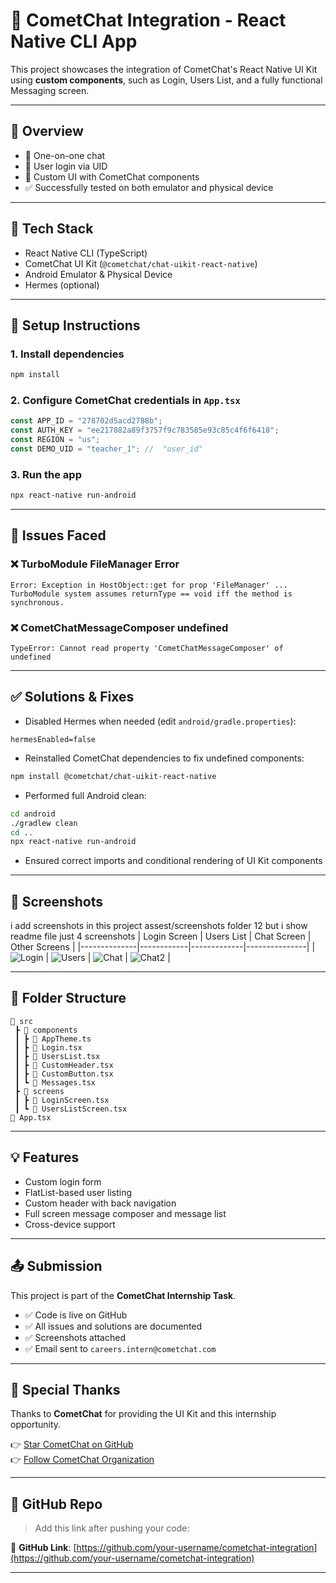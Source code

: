 
# 📲 CometChat Integration - React Native CLI App

This project showcases the integration of CometChat's React Native UI Kit using **custom components**, such as Login, Users List, and a fully functional Messaging screen.

---

## 🚀 Overview

- 💬 One-on-one chat
- 🧑 User login via UID
- 📄 Custom UI with CometChat components
- ✅ Successfully tested on both emulator and physical device

---

## 🧰 Tech Stack

- React Native CLI (TypeScript)
- CometChat UI Kit (`@cometchat/chat-uikit-react-native`)
- Android Emulator & Physical Device
- Hermes (optional)

---

## 🔧 Setup Instructions

### 1. Install dependencies

```bash
npm install
```

### 2. Configure CometChat credentials in `App.tsx`

```ts
const APP_ID = "278702d5acd2788b";
const AUTH_KEY = "ee217882a89f3757f9c783585e93c85c4f6f6418";
const REGION = "us";
const DEMO_UID = "teacher_1"; //  "user_id"
```



### 3. Run the app

```bash
npx react-native run-android
```

---

## 🐛 Issues Faced

### ❌ TurboModule FileManager Error

```
Error: Exception in HostObject::get for prop 'FileManager' ...
TurboModule system assumes returnType == void iff the method is synchronous.
```

### ❌ CometChatMessageComposer undefined

```
TypeError: Cannot read property 'CometChatMessageComposer' of undefined
```

---

## ✅ Solutions & Fixes

- Disabled Hermes when needed (edit `android/gradle.properties`):

```properties
hermesEnabled=false
```

- Reinstalled CometChat dependencies to fix undefined components:

```bash
npm install @cometchat/chat-uikit-react-native
```

- Performed full Android clean:

```bash
cd android
./gradlew clean
cd ..
npx react-native run-android
```

- Ensured correct imports and conditional rendering of UI Kit components

---


## 📸 Screenshots
i add screenshots in this project assest/screenshots folder 12 but i show readme file just 4 screenshots 
| Login Screen | Users List | Chat Screen | Other Screens | 
|--------------|------------|-------------|---------------|
| ![Login](./assets/screenshots/login.png) | ![Users](./assets/screenshots/userscreen2.png) | ![Chat](./assets/screenshots/chatscreen1.png) | ![Chat2](./assets/screenshots/chatscreen2user.png) |


---

## 📎 Folder Structure

```
📁 src
 ┣ 📁 components
 ┃ ┣ 📄 AppTheme.ts
 ┃ ┣ 📄 Login.tsx
 ┃ ┣ 📄 UsersList.tsx
 ┃ ┣ 📄 CustomHeader.tsx
 ┃ ┣ 📄 CustomButton.tsx
 ┃ ┗ 📄 Messages.tsx
 ┣ 📁 screens
 ┃ ┣ 📄 LoginScreen.tsx
 ┃ ┗ 📄 UsersListScreen.tsx
📄 App.tsx
```

---

## 💡 Features

- Custom login form
- FlatList-based user listing
- Custom header with back navigation
- Full screen message composer and message list
- Cross-device support

---

## 📤 Submission

This project is part of the **CometChat Internship Task**.

- ✅ Code is live on GitHub
- ✅ All issues and solutions are documented
- ✅ Screenshots attached
- ✅ Email sent to `careers.intern@cometchat.com`

---

## 🙏 Special Thanks

Thanks to **CometChat** for providing the UI Kit and this internship opportunity.

👉 [Star CometChat on GitHub](https://github.com/cometchat-pro)  
👉 [Follow CometChat Organization](https://github.com/cometchat-pro)

---

## 📎 GitHub Repo

> Add this link after pushing your code:

🔗 **GitHub Link**: [https://github.com/your-username/cometchat-integration](https://github.com/your-username/cometchat-integration)

---
